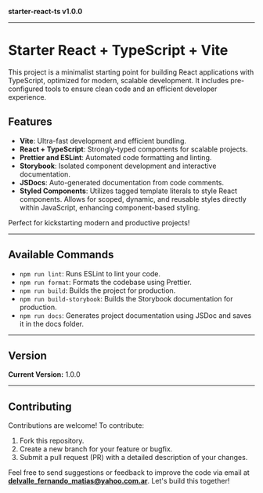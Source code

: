 **starter-react-ts v1.0.0**

***

# Starter React + TypeScript + Vite

This project is a minimalist starting point for building React applications with TypeScript, optimized for modern, scalable development. It includes pre-configured tools to ensure clean code and an efficient developer experience.

## Features
- **Vite**: Ultra-fast development and efficient bundling.
- **React + TypeScript**: Strongly-typed components for scalable projects.
- **Prettier and ESLint**: Automated code formatting and linting.
- **Storybook**: Isolated component development and interactive documentation.
- **JSDocs**: Auto-generated documentation from code comments.
- **Styled Components**: Utilizes tagged template literals to style React components. Allows for scoped, dynamic, and reusable styles directly within JavaScript, enhancing component-based styling.

Perfect for kickstarting modern and productive projects!

---

## Available Commands

- `npm run lint`: Runs ESLint to lint your code.
- `npm run format`: Formats the codebase using Prettier.
- `npm run build`: Builds the project for production.
- `npm run build-storybook`: Builds the Storybook documentation for production.
- `npm run docs`: Generates project documentation using JSDoc and saves it in the docs folder.

---

## Version

**Current Version:** 1.0.0

---

## Contributing

Contributions are welcome! To contribute:

1. Fork this repository.
2. Create a new branch for your feature or bugfix.
3. Submit a pull request (PR) with a detailed description of your changes.

Feel free to send suggestions or feedback to improve the code via email at **delvalle_fernando_matias@yahoo.com.ar**. Let's build this together!
